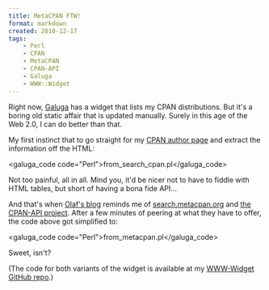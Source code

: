 ```yaml
---
title: MetaCPAN FTW!
format: markdown
created: 2010-12-17
tags:
    - Perl
    - CPAN
    - MetaCPAN
    - CPAN-API
    - Galuga
    - WWW::Widget
---
```


Right now, [Galuga](http://github.com/yanick/Galuga) has a widget that lists my 
CPAN distributions.  But it's a boring old static affair that is updated
manually. Surely in this age of the Web 2.0, I can do better than that.

My first instinct that to go straight for my 
[CPAN author page](http://search.cpan.org/~yanick) and extract the information
off the HTML:

<galuga_code code="Perl">from_search_cpan.pl</galuga_code>

Not too painful, all in all. Mind you, it'd be nicer not to have to fiddle with HTML
tables, but short of having a bona fide API... 

And that's when [Olaf's blog](http://blogs.perl.org/users/olaf_alders/2010/12/searchmetacpanorg-building-a-sexier-cpan-search.html) 
reminds me of [search.metacpan.org](http://search.metacpan.org) and
[the CPAN-API project](https://github.com/CPAN-API/cpan-api/wiki/API-docs). 
After a few minutes of peering at what they have to offer, 
the code above got simplified to:

<galuga_code code="Perl">from_metacpan.pl</galuga_code>

Sweet, isn't?


(The code for both variants of the widget is available at my [WWW-Widget
GitHub repo](http://github.com/yanick/WWW-Widget).)
